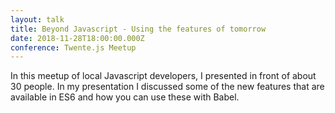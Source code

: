```yaml
---
layout: talk
title: Beyond Javascript - Using the features of tomorrow
date: 2018-11-28T18:00:00.000Z
conference: Twente.js Meetup
---
```

In this meetup of local Javascript developers, I presented in front of about 30 people. In my presentation I discussed some of the new features that are available in ES6 and how you can use these with Babel.
